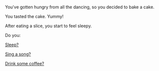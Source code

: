 You've gotten hungry from all the dancing, so you decided to bake a cake.

You tasted the cake. Yummy!

After eating a slice, you start to feel sleepy.

Do you:

[Sleep?](../../sleep/marshmallow.md)

[Sing a song?](../../sing-song/sing.md)

[Drink some coffee?](../../coffe/coffee.md)
